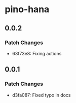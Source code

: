 # pino-hana

## 0.0.2

### Patch Changes

- 63f73e8: Fixing actions

## 0.0.1

### Patch Changes

- d3fa087: Fixed typo in docs
